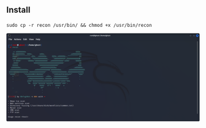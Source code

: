 ## Install
`sudo cp -r recon /usr/bin/ && chmod +x /usr/bin/recon`

![alt text](https://github.com/0bfxgh0st/recon/blob/main/screenshots/recon.png)
